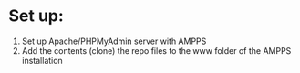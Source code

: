 # Set up:
1. Set up Apache/PHPMyAdmin server with AMPPS
2. Add the contents (clone) the repo files to the www folder of the AMPPS installation

  
